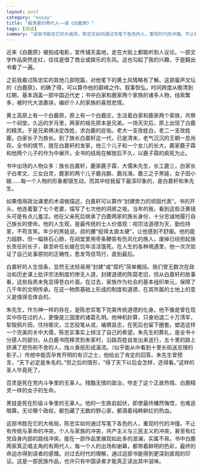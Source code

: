 ```yaml
---
layout: post   
category: "essay"   
title: "板荡里的两代人——读《白鹿原》"   
tags: [阅读]   
summary: "这部书胜在它的大格局，陈忠实如何通过写笔下各色的人，重现时代的冲撞。不止有传统与革命的冲突，个人与家族的冲突，共产主义与三民主义的冲突，甚至有红党自身内部的路线冲突。能在一部作品里展现如此多的波澜，实属不易。书中白鹿两家真正唱主角的有两代人，每一个人的出场和谢幕，都带着鲜明的色彩，最终的命运亦得到读者的感慨。"
---
```


近来《白鹿原》被拍成电影，宣传铺天盖地，走在大街上都能听到人议论。一部文学作品突然走红，往往是借了商业或娱乐的东风。这也勾起了我的兴趣，于是翻出书看了一遍。

之前我看过陈忠实的其他几部短篇，对他笔下的黄土风情略有了解。这部蜚声文坛的《白鹿原》，的确了得，可以算作他的巅峰之作。叙事恢弘，时间跨度从晚清到红朝，基本涵盖一部中国近代史；书中白家和鹿家两个家族的诸多人物，线索繁多，被时代大浪裹挟，编织个人的家族的喜怒悲情。

黄土高原上有一个白鹿原，原上有一个白鹿庄，生活着白家和鹿家两个家族，共祭一个祠堂。久远的岁月里，两家的祖先原本是兄弟。一场天灾后，原上出现了白鹿的精灵。于是兄弟俩决定改姓，求白鹿的庇佑。老大一支改姓白，老二一支改姓鹿，白家长子为族长。到了族长白嘉轩这一代，已是清末，老气沉沉的王朝一息尚存。全书的情节，就在白嘉轩的发家，他三个儿子和一个女儿的长大，鹿家鹿子霖和他两个儿子的作为中展开。全书的结局在解放后不久，以鹿子霖的疯死为止。

书中出场的人物众多：族长白嘉轩，鹿家鹿子霖，大儒朱先生，长工鹿三，白家长子白孝文、三女白灵，鹿家的两个儿子鹿兆鹏、鹿兆海，鹿三之子黑娃，女子田小娥……每一个人物的形象都很生动，而其中给我留下最深印象的，是白嘉轩和朱先生。

如果借用政治课里的术语做描述，白嘉轩可以算作“封建势力的顽固代表”。书的开头，他连着娶了七个老婆，描写了七次他的洞房之夜。当年的我，看到这些泛黄镜头可是有点儿羞涩。他在父亲死后继承了白鹿两家的族长身份，十分忠诚地履行自己族长的使命。他的人生观，是最传统的士人价值观：视宗法道德为天，勤俭持家，不苟言笑。年少的黑娃说，叔的腰“挺得太直太硬”，让他感到不舒服。他的能力超群，但一幅铁石心肠，在祠堂里用枣条鞭笞有伤风化的族人，废掉已经担起族长责任的长子，甚至听任长媳在饥年活活饿死。在人生的各种境遇里，他一次次验证了自己处事原则的正确性，愈发笃信笃行，直到最后。

白嘉轩的人生信条，显然无法轻易用“封建”或“腐朽”简单概括。我们曾无数次在政治和历史课上批评宗法制度的惨无人道，封建道德的陈腐老旧，但从白嘉轩的故事看，这些指责未免显得苍白片面。在过去，家族作为社会的基本组织单元，保障了几千年的文明传承。在这一物质基础上形成的制度和道德，在其所属的土地上的意义是值得去体会的。

朱先生，作为神一样的存在，是陈忠实笔下完美传统道德的化身。他不像是曾在现实中存在过的人，更像是三国里的诸葛孔明。他神机妙算，只身劝退二十万清军，犁毁鸦片田，住持赈灾，立志投笔从戎，编撰县志，在死后也留下圈套。塑造这样一个完美的关中大儒，陈忠实事实上倾注了自己的希望。朱先生的葬礼，是全书十分感人的部分。从白鹿书院移灵到朱家村，沿路百姓自发出来送行，五十里的路上挤满了悲伤和不舍的人，烛火香纸形成溪流。（似乎能从中看到十里长街送总理的影子。）传统中能否孕育开明的有识之士，他给出了肯定的回答。朱先生曾预言，“天下必定是朱毛的。”但之后的情形，“得了天下以后会怎样，还得看。”这样的圣人毕竟死了。

百灵是死在党内斗争里的无辜人。残酷无情的政治，夺走了这个正直热情、白鹿精灵一样的女子的生命。

黑娃是死在阶级斗争里的无辜人。他的一生跌宕起伏，即使最终幡然悔悟，也难逃暗算。无论哪个政权，都包藏了无数的野心家，都滴着纯粹鲜红的热血。

这部书胜在它的大格局，陈忠实如何通过写笔下各色的人，重现时代的冲撞。不止有传统与革命的冲突，个人与家族的冲突，共产主义与三民主义的冲突，甚至有红党自身内部的路线冲突。能在一部作品里展现如此多的波澜，实属不易。书中白鹿两家真正唱主角的有两代人，每一个人的出场和谢幕，都带着鲜明的色彩，最终的命运亦得到读者的感慨。对过去时代的理解，通过这部书能得到更深刻直观的印证。这是一部民族作品，也许只有中国读者才能真正读出其中滋味。
